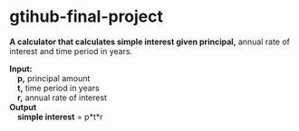 # gtihub-final-project

**A calculator that calculates simple interest given principal,** annual rate of interest and time period in years.

**Input:** <br />
   &emsp;**p,** principal amount <br />
   &emsp;**t,** time period in years <br />
   &emsp;**r,** annual rate of interest <br />
**Output** <br />
   &emsp;**simple interest** = p\*t\*r
